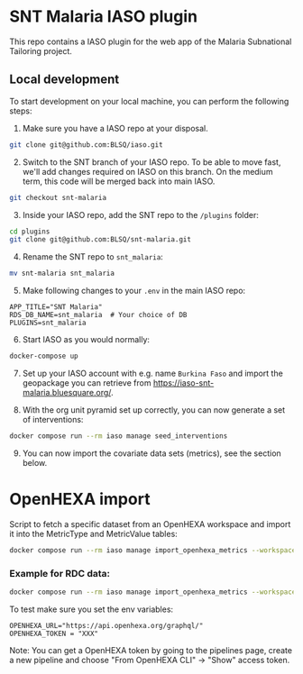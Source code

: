 # SNT Malaria IASO plugin

This repo contains a IASO plugin for the web app of the Malaria Subnational Tailoring project.

## Local development

To start development on your local machine, you can perform the following steps:

1. Make sure you have a IASO repo at your disposal.

```bash
git clone git@github.com:BLSQ/iaso.git
```

2. Switch to the SNT branch of your IASO repo. To be able to move fast, we'll add changes required on IASO on this branch. On the medium term, this code will be merged back into main IASO.

```bash
git checkout snt-malaria
```

3. Inside your IASO repo, add the SNT repo to the `/plugins` folder:

```bash
cd plugins
git clone git@github.com:BLSQ/snt-malaria.git
```

4. Rename the SNT repo to `snt_malaria`:

```bash
mv snt-malaria snt_malaria
```

5. Make following changes to your `.env` in the main IASO repo:

```.env
APP_TITLE="SNT Malaria"
RDS_DB_NAME=snt_malaria  # Your choice of DB
PLUGINS=snt_malaria
```

6. Start IASO as you would normally:

```bash
docker-compose up
```

7. Set up your IASO account with e.g. name `Burkina Faso` and import the geopackage you can retrieve from https://iaso-snt-malaria.bluesquare.org/.

8. With the org unit pyramid set up correctly, you can now generate a set of interventions:

```bash
docker compose run --rm iaso manage seed_interventions
```

9. You can now import the covariate data sets (metrics), see the section below.

# OpenHEXA import

Script to fetch a specific dataset from an OpenHEXA workspace and import it into the MetricType and MetricValue tables:

```bash
docker compose run --rm iaso manage import_openhexa_metrics --workspace_slug <slug> --dataset_slug <slug> --account-id <id>
```

### Example for RDC data:

```bash
docker compose run --rm iaso manage import_openhexa_metrics --workspace_slug snt-development --dataset_slug snt-results --account-id 2
```

To test make sure you set the env variables:

```.env
OPENHEXA_URL="https://api.openhexa.org/graphql/"
OPENHEXA_TOKEN = "XXX"
```

Note: You can get a OpenHEXA token by going to the pipelines page, create a new pipeline and choose "From OpenHEXA CLI" -> "Show" access token.

